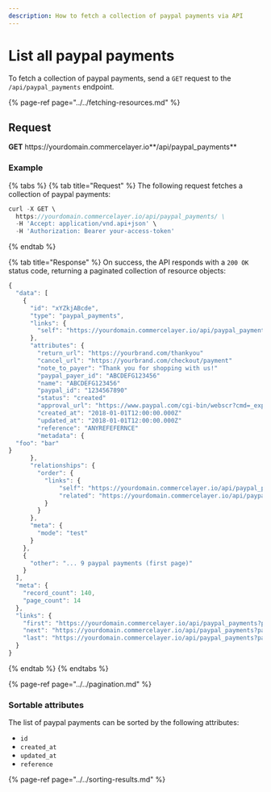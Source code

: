 ```yaml
---
description: How to fetch a collection of paypal payments via API
---
```


# List all paypal payments

To fetch a collection of paypal payments, send a `GET` request to the `/api/paypal_payments` endpoint.

{% page-ref page="../../fetching-resources.md" %}

## Request

**GET** https://<i></i>yourdomain.commercelayer.io**/api/paypal_payments**

### **Example**

{% tabs %}
{% tab title="Request" %}
The following request fetches a collection of paypal payments:

```javascript
curl -X GET \
  https://yourdomain.commercelayer.io/api/paypal_payments/ \
  -H 'Accept: application/vnd.api+json' \
  -H 'Authorization: Bearer your-access-token'
```
{% endtab %}

{% tab title="Response" %}
On success, the API responds with a `200 OK` status code, returning a paginated collection of resource objects:

```javascript
{
  "data": [
    {
      "id": "xYZkjABcde",
      "type": "paypal_payments",
      "links": {
        "self": "https://yourdomain.commercelayer.io/api/paypal_payments/xYZkjABcde"
      },
      "attributes": {
        "return_url": "https://yourbrand.com/thankyou"
        "cancel_url": "https://yourbrand.com/checkout/payment"
        "note_to_payer": "Thank you for shopping with us!"
        "paypal_payer_id": "ABCDEFG123456"
        "name": "ABCDEFG123456"
        "paypal_id": "1234567890"
        "status": "created"
        "approval_url": "https://www.paypal.com/cgi-bin/webscr?cmd=_express-checkout&token=EC-1234567890ABCDEFG"
        "created_at": "2018-01-01T12:00:00.000Z"
        "updated_at": "2018-01-01T12:00:00.000Z"
        "reference": "ANYREFEFERNCE"
        "metadata": {
  "foo": "bar"
}
      },
      "relationships": {
        "order": {
          "links": {
              "self": "https://yourdomain.commercelayer.io/api/paypal_payments/xYZkjABcde/relationships/order",
              "related": "https://yourdomain.commercelayer.io/api/paypal_payments/xYZkjABcde/order"
          }
        }
      },
      "meta": {
        "mode": "test"
      }
    },
    {
      "other": "... 9 paypal payments (first page)"
    }
  ],
  "meta": {
    "record_count": 140,
    "page_count": 14
  },
  "links": {
    "first": "https://yourdomain.commercelayer.io/api/paypal_payments?page[number]=1&page[size]=10",
    "next": "https://yourdomain.commercelayer.io/api/paypal_payments?page[number]=2&page[size]=10",
    "last": "https://yourdomain.commercelayer.io/api/paypal_payments?page[number]=14&page[size]=10"
  }
}
```
{% endtab %}
{% endtabs %}

{% page-ref page="../../pagination.md" %}

### Sortable attributes

The list of paypal payments can be sorted by the following attributes:

* `id`
* `created_at`
* `updated_at`
* `reference`

{% page-ref page="../../sorting-results.md" %}
